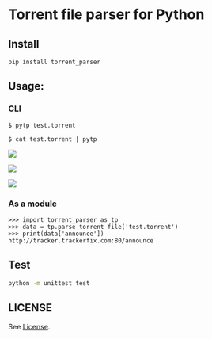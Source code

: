 # Torrent file parser for Python

## Install

```
pip install torrent_parser
```

## Usage:

### CLI

```
$ pytp test.torrent
```

```
$ cat test.torrent | pytp
```

![][screenshots-help]

![][screenshots-normal]

![][screenshots-indent]


### As a module

```pycon
>>> import torrent_parser as tp
>>> data = tp.parse_torrent_file('test.torrent')
>>> print(data['announce'])
http://tracker.trackerfix.com:80/announce
```

## Test

```bash
python -m unittest test
```

## LICENSE

See [License][LICENSE].

[screenshots-help]: http://rikka-10066868.image.myqcloud.com/7c23f6d0-b23f-4c57-be93-d37fafe3292a.png
[screenshots-normal]: http://rikka-10066868.image.myqcloud.com/1492616d-9f14-4fe2-9146-9a3ac06c6868.png
[screenshots-indent]: http://rikka-10066868.image.myqcloud.com/eadc4184-6deb-42eb-bfd4-239da8f50c08.png
[LICENSE]: https://github.com/7sDream/torrent_parser/blob/master/LICENSE
